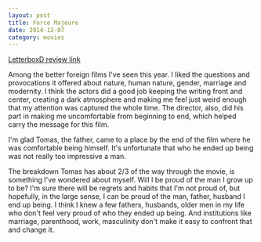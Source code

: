 ```yaml
---
layout: post
title: Force Majeure 
date: 2014-12-07
category: movies
---
```

 
[LetterboxD review link](http://letterboxd.com/samarthbhaskar/film/force-majeure-2014/)

 Among the better foreign films I've seen this year. I liked the questions and provocations it offered about nature, human nature, gender, marriage and modernity. I think the actors did a good job keeping the writing front and center, creating a dark atmosphere and making me feel just weird enough that my attention was captured the whole time. The director, also, did his part in making me uncomfortable from beginning to end, which helped carry the message for this film.

I'm glad Tomas, the father, came to a place by the end of the film where he was comfortable being himself. It's unfortunate that who he ended up being was not really too impressive a man.

The breakdown Tomas has about 2/3 of the way through the movie, is something I've wondered about myself. Will I be proud of the man I grow up to be? I'm sure there will be regrets and habits that I'm not proud of, but hopefully, in the large sense, I can be proud of the man, father, husband I end up being. I think I knew a few fathers, husbands, older men in my life who don't feel very proud of who they ended up being. And institutions like marriage, parenthood, work, masculinity don't make it easy to confront that and change it.

